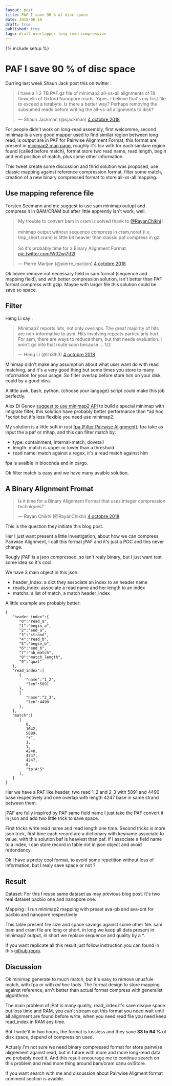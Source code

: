 ```yaml
---
layout: post
title: PAF I save 90 % of disc space
date: 2018-06-18
draft: true
published: true
tags: draft overlapper long-read compression
---
```


{% include setup %}

# PAF I save 90 % of disc space

Durring last week Shaun Jack post this on twitter :

<blockquote class="twitter-tweet" data-lang="fr">
<p lang="en" dir="ltr">
I have a 1.2 TB PAF.gz file of minimap2 all-vs-all alignments of 18 flowcells of Oxford Nanopore reads. Yipes. I believe that&#39;s my first file to exceed a terabyte. Is there a better way? Perhaps removing the subsumed reads before writing the all-vs-all alignments to disk?</p>&mdash; Shaun Jackman (@sjackman) <a href="https://twitter.com/sjackman/status/1047729989318139904?ref_src=twsrc%5Etfw">4 octobre 2018</a>
</blockquote>
<script async src="https://platform.twitter.com/widgets.js" charset="utf-8"></script>

For people didn't work on long-read assembly, first welcomme, second minimap is a very good mapper used to find similar region between long read, is output are in PAF for Pairwise Alignment Format, this format are present in [minimap2 man page](https://lh3.github.io/minimap2/minimap2.html#10), roughly it's tsv with for each similare region found (called before match), format store two read name, read length, begin and end position of match, plus some other information.  

This tweet create some discussion and thrid solution was proposed, use classic mapping against reference compression format, filter some match, creation of a new binary compressed format to store all-vs-all mapping.

## Use mapping reference file

Torsten Seemann and me suggest to use sam minimap outupt and compress it in BAM/CRAM but after little apprently isn't work, well.

<blockquote class="twitter-tweet" data-lang="fr">
<p lang="en" dir="ltr">My trouble to convert bam in cram is solved thank to <a href="https://twitter.com/RayanChikhi?ref_src=twsrc%5Etfw">@RayanChikhi</a> !<br><br>minimap output without sequence compress in cram,noref (i.e. tmp_short.cram) is little bit heavier than classic paf compress in gz.<br><br>So it&#39;s probably time for a Binary Alignment Format. <a href="https://t.co/W02wj7tf2I">pic.twitter.com/W02wj7tf2I</a></p>&mdash; Pierre Marijon (@pierre_marijon) <a href="https://twitter.com/pierre_marijon/status/1047798695822024704?ref_src=twsrc%5Etfw">4 octobre 2018</a>
</blockquote>
<script async src="https://platform.twitter.com/widgets.js" charset="utf-8"></script>

Ok heven remove not necessary field in sam format (sequence and mapping field), and with better compression solution, isn't better than PAF format compress with gzip. Maybe with larger file this solution could be save so space.

## Filter

Heng Li say :

<blockquote class="twitter-tweet" data-lang="fr">
<p lang="en" dir="ltr">Minimap2 reports hits, not only overlaps. The great majority of hits are non-informative to asm. Hits involving repeats particularly hurt. For asm, there are ways to reduce them, but that needs evaluation. I won&#39;t go into that route soon because ... 1/2</p>&mdash; Heng Li (@lh3lh3) <a href="https://twitter.com/lh3lh3/status/1047823011527753728?ref_src=twsrc%5Etfw">4 octobre 2018</a>
</blockquote>
<script async src="https://platform.twitter.com/widgets.js" charset="utf-8"></script>

Minimap didn't make any assumption about what user want do with read matching, and it's a very good thing but some times you store to many information for your usage. So filter overlap before store him on your disk, could by a good idea.

A little awk, bash, python, {choose your langage} script could make this job perfectly.

Alex Di Genov [suggest to use minimap2 API](https://twitter.com/digenoma/status/1047852263111385088) to build a special minimap with intigrate filter, this solution have probably better performance than *ad hoc *script but it's less flexible you need use minimap2.

My solution is a little soft in rust [fpa (Filter Pairwise Alignment)](https://github.com/natir/fpa), fpa take as input the a paf or mhap, and this can filter match by:
- type: containment, internal-match, dovetail
- length: match is upper or lower than a threshold
- read name: match against a regex, it's a read match against him

fpa is avaible in bioconda and in cargo.

Ok filter match is easy and we have many avaible solution. 

## A Binary Alignment Fromat

<blockquote class="twitter-tweet" data-lang="fr">
<p lang="en" dir="ltr">Is it time for a Binary Alignment Format that uses integer compression techniques?</p>&mdash; Rayan Chikhi (@RayanChikhi) <a href="https://twitter.com/RayanChikhi/status/1047773219086897153?ref_src=twsrc%5Etfw">4 octobre 2018</a>
</blockquote>
<script async src="https://platform.twitter.com/widgets.js" charset="utf-8"></script>

This is the question they initiate this blog post.

Her I just want present a little investigation, about how we can compress Pairwise Alignment, I call this format jPAF and it's just a POC and this never change.

Rougly jPAF is a json compressed, so isn't realy binary, but I just want test some idea so it's cool.

We have 3 main object in this json:
- header\_index: a dict they associate an index to an header name
- reads\_index: associate a read name and her length to an index
- matchs: a list of match, a match header\_index

A little example are probably better:

```
{
   "header_index":{
      "0":"read_a",
      "1":"begin_a",
      "2":"end_a",
      "3":"strand",
      "4":"read_b",
      "5":"begin_b",
      "6":"end_b",
      "7":"nb_match",
      "8":"match_length",
      "9":"qual"
   },
   "read_index":[
      {
         "name":"1_2",
         "len":5891
      },
      {
         "name":"2_3",
         "len":4490
      },
   ],
   "match":[
      [
         0,
         1642,
         5889,
         "+",
         1,
         1,
         4248,
         4247,
         4247,
         0,
         "tp:A:S"
      ],
   ]
}
```

Her we have a PAF like header, two read 1_2 and 2_3 with 5891 and 4490 base respectively and one overlap with length 4247 base in same strand between them.

jPAF are fully inspired by PAF same field name I just take the PAF convert it in json and add two little trick to save space.

First tricks write read name and read length one time.
Second tricks is more json trick, first time each record are a dictionary with keyname associate to value, with this solution baf is heaviest than paf. If I associate a field name to a index, I can store record in table not in json object and avoid redondancy.

Ok I have a pretty cool format, to avoid some repetition without loss of information, but I realy save space or not ?

## Result

Dataset: For this I reuse same dataset as may previous blog post. It's two real dataset pacbio one and nanopore one.

Mapping : I run minimap2 mapping with preset ava-pb and ava-ont for pacbio and nanopore respectively

This table present file size and space savings against some other file. sam bam and cram file are long or short, in long we keep all data present in minimap2 output, in short we replace sequence and quality by a \*.

If you want replicate all this result just follow instruction you can found in this [github repro](https://github.com/natir/jPAF).

## Discussion

Ok minimap generate to much match, but it's easy to remove unusfule match, with fpa or with *ad hoc* tools. The format design to store mapping against reference, arn't better than actual format compress with generalist algorithme.

The main problem of jPaf is many quality, read\_index it's save disque space but loss time and RAM, you can't stream out this format you need wait until all alignment are found before write, when you need read file you need keep read\_index in RAM any time. 

But I write'it in two hours, the format is lossless and they save **33 to 64 %** of disk space, depend of compression used. 

Actualy I'm not sure we need binary compressed format for store pairwise alignement against read, but in future with more and more long-read data we probably need it. And this result encourage me to continue search on this problem and read more thing around bam/cram canu ovlStore.

If you want search with me and discussion about Pairwise Aligment format comment section is avaible.
